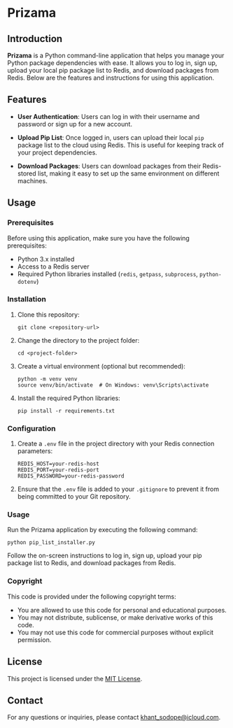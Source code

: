 # Prizama

## Introduction

**Prizama** is a Python command-line application that helps you manage your Python package dependencies with ease. It allows you to log in, sign up, upload your local pip package list to Redis, and download packages from Redis. Below are the features and instructions for using this application.

## Features

- **User Authentication**: Users can log in with their username and password or sign up for a new account.

- **Upload Pip List**: Once logged in, users can upload their local `pip` package list to the cloud using Redis. This is useful for keeping track of your project dependencies.

- **Download Packages**: Users can download packages from their Redis-stored list, making it easy to set up the same environment on different machines.

## Usage

### Prerequisites

Before using this application, make sure you have the following prerequisites:

- Python 3.x installed
- Access to a Redis server
- Required Python libraries installed (`redis`, `getpass`, `subprocess`, `python-dotenv`)

### Installation

1. Clone this repository:

   ```
   git clone <repository-url>
   ```

2. Change the directory to the project folder:

   ```
   cd <project-folder>
   ```

3. Create a virtual environment (optional but recommended):

   ```
   python -m venv venv
   source venv/bin/activate  # On Windows: venv\Scripts\activate
   ```

4. Install the required Python libraries:

   ```
   pip install -r requirements.txt
   ```

### Configuration

1. Create a `.env` file in the project directory with your Redis connection parameters:

   ```plaintext
   REDIS_HOST=your-redis-host
   REDIS_PORT=your-redis-port
   REDIS_PASSWORD=your-redis-password
   ```

2. Ensure that the `.env` file is added to your `.gitignore` to prevent it from being committed to your Git repository.

### Usage

Run the Prizama application by executing the following command:

```
python pip_list_installer.py
```

Follow the on-screen instructions to log in, sign up, upload your pip package list to Redis, and download packages from Redis.

### Copyright

This code is provided under the following copyright terms:

- You are allowed to use this code for personal and educational purposes.
- You may not distribute, sublicense, or make derivative works of this code.
- You may not use this code for commercial purposes without explicit permission.

## License

This project is licensed under the [MIT License](LICENSE).

## **Contact**

For any questions or inquiries, please contact khant_sodope@icloud.com.

